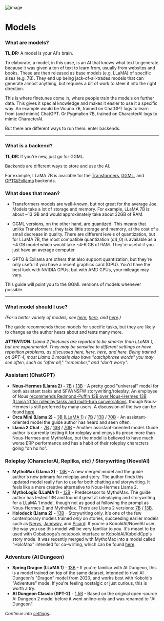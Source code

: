 ![image](https://user-images.githubusercontent.com/55674863/230696024-98ce9e16-f558-4402-ac43-0e7f960c118c.png)

# Models

### What are models?

**TL;DR:** A model is your AI's brain.

To elaborate, a model, in this case, is an AI that knows what text to generate because it was given a ton of text to learn from, usually from websites and books. These are then released as base models (e.g. LLaMA) of specific sizes (e.g. 7B). They end up being jack-of-all-trades models that can generate almost anything, but requires a bit of work to steer it into the right direction.

This is where finetunes come in, where people train the models on further data. This gives it special knowledge and makes it easier to use it a specific way. An example would be Vicuna 7B, trained on ChatGPT logs to learn from (and mimic) ChatGPT. Or Pygmalion 7B, trained on CharacterAI logs to mimic CharacterAI.

But there are different ways to run them: enter backends.

* * *

### What is a backend?

**TL;DR:** If you're new, just go for GGML.

Backends are different ways to store and use the AI. 

For example, LLaMA 7B is available for the [Transformers](https://huggingface.co/decapoda-research/llama-7b-hf), [GGML](https://huggingface.co/TheBloke/LLaMa-7B-GGML), and [GPTQ/Exllama](https://huggingface.co/camelids/llama-7b-int4-gptq-groupsize128-safetensors/tree/main) backends.

### What does that mean?

- Transformers models are well-known, but not great for the average Joe. Models take a lot of storage and memory. For example, LLaMA 7B is about ~13 GB and would approximately take about 32GB of RAM.

- GGML versions, on the other hand, are quantized. This means that unlike Transformers, they take little storage and memory, at the cost of a small decrease in quality. There are different levels of quantization, but for LLaMA 7B, the most compatible quantization (q4_0) is available as a ~4 GB model which would take ~4-6 GB of RAM. They're useful if you just have an average computer.

- GPTQ & Exllama are others that also support quantization, but they're only useful if you have a recent graphics card (GPU). You'd have the best luck with NVIDIA GPUs, but with AMD GPUs, your mileage may vary.

This guide will point you to the GGML versions of models whenever possible.

* * *

### What model should I use?

*(For a better variety of models, see [here](https://rentry.co/ALLMRR), [here](https://rentry.org/ayumi_erp_rating), and [here](https://huggingface.co/TheBloke).)*

The guide recommends these models for specific tasks, but they are likely to change as the author hears about and tests many more.

***ATTENTION:** Llama 2 finetunes are reported to be smarter than LLaMA 1, but are experimental. They may be sensitive to different settings or have repetition problems, as discussed [here](https://old.reddit.com/r/LocalLLaMA/comments/155vy0k/llama_2_too_repetitive/), [here](https://old.reddit.com/r/LocalLLaMA/comments/15gp9fq/chronos13bv2_llama_2_roleplay_storywriting_and/junbr4x/), [here](https://old.reddit.com/r/LocalLLaMA/comments/15k07ba/anyone_else_is_getting_problems_with_repetition/), and [here](https://old.reddit.com/r/LocalLLaMA/comments/15pa5zd/i_think_im_ready_to_call_llama2_almost_unusable/). Being trained on GPT-4, most Llama 2 models also have "catchphrase words" you may see often, such as "after all," "remember," and "don't worry".*

### Assistant (ChatGPT)
- **Nous-Hermes (Llama 2)** - [7B](https://huggingface.co/TheBloke/Nous-Hermes-Llama-2-7B-GGML) / [13B](https://huggingface.co/TheBloke/Nous-Hermes-Llama2-GGML) - A pretty good "universal" model for both assistant tasks and SFW/NSFW storywriting/roleplay. An employee of Nous [recommends Redmond-Puffin 13B over Nous-Hermes 13B (Llama 2) for roleplay tasks and multi-turn conversations](https://old.reddit.com/r/LocalLLaMA/comments/155wwrj/noushermesllama2_13b_released_beats_previous/jt20234/), though Nous-Hermes is still preferred by many users. A discussion of the two can be found [here](https://old.reddit.com/r/LocalLLaMA/comments/158j9r9/nous_hermes_llama2_vs_redmond_puffin_13b/).
- **Orca Mini (Llama 2)** - [3B (LLaMA 1)](https://huggingface.co/TheBloke/orca_mini_3B-GGML) / [7B](https://huggingface.co/TheBloke/orca_mini_v3_7B-GGML) / [13B](https://huggingface.co/TheBloke/orca_mini_v3_13B-GGML) / [70B](https://huggingface.co/TheBloke/orca_mini_v3_70B-GGML) - An assistant-oriented model the guide author has heard and seen often.
- **Llama 2 Chat** - [7B](https://huggingface.co/TheBloke/Llama-2-7B-Chat-GGML) / [13B](https://huggingface.co/TheBloke/Llama-2-13B-chat-GGML) / [70B](https://huggingface.co/TheBloke/Llama-2-70B-Chat-GGML) - Another assistant-oriented model. Guide author is currently testing it for roleplay and enjoys its prose more than Nous-Hermes and MythoMax, but the model is believed to have much worse ERP performance and has a habit of their roleplay characters going "oh ho ho".

### Roleplay (CharacterAI, Replika, etc) / Storywriting (NovelAI)
- **MythoMax (Llama 2)** - [13B](https://huggingface.co/TheBloke/MythoMax-L2-13B-GGML) - A new merged model and the guide author's new primary for roleplay and story. The author finds this updated model really fun to use for both chatting and storywriting. It feels like a more creative alternative to Nous-Hermes Llama 2.
- **MythoLogic (LLaMA 1)** - [13B](https://huggingface.co/TheBloke/MythoLogic-13B-GGML) - Predecessor to MythoMax. The guide author has tested 13B and found it great at roleplaying and storywriting for a LLaMA 1 model, though not as good at following the prompt as Nous-Hermes 2 and MythoMax. There are Llama 2 versions: [7B](https://huggingface.co/TheBloke/MythoLogic-Mini-7B-GGML) / [13B](https://huggingface.co/TheBloke/MythoLogic-L2-13B-GGML).
- **Holodeck (Llama 2)** - [13B](https://huggingface.co/KoboldAI/LLAMA2-13B-Holodeck-1-GGML) - Storywriting only. It's one of the few contemporary models trained _only_ on stories, succeeding earlier models such as [Nerys](https://huggingface.co/KoboldAI/OPT-13B-Nerys-v2), [Janeway](https://huggingface.co/KoboldAI/GPT-J-6B-Janeway), and [Picard](https://huggingface.co/KoboldAI/GPT-Neo-2.7B-Picard). If you're a KoboldAI/NovelAI user, the way you use this model will be very familiar to you. It's meant to be used with Oobabooga's notebook interface or KoboldAI/KoboldCpp's story mode. It was recently merged with MythoMax into a model called "HoloMax" intended for co-writing, which can be found [here](https://huggingface.co/KoboldAI/LLaMA2-13B-Holomax-GGML).

### Adventure (AI Dungeon)
- **Spring Dragon (LLaMA 1)** - [13B](https://huggingface.co/TheBloke/Spring-Dragon-GGML) - If you're familiar with AI Dungeon, this is a model trained on top of the same dataset, intended to rival AI Dungeon's "Dragon" model from 2020, and works best with Kobold's "Adventure" mode. If you're feeling nostalgic or just curious, this is worth a try.
- **AI Dungeon Classic (GPT-2)** - [1.5B](https://huggingface.co/Henk717/ai-dungeon2-classic-ggml) - Based on the original open-source AI Dungeon 2 model before it went online-only and was renamed to "AI Dungeon".
  

*Continue into [settings](settings.md)...*
